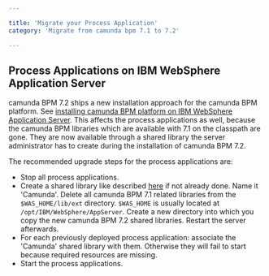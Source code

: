 ```yaml
---

title: 'Migrate your Process Application'
category: 'Migrate from camunda bpm 7.1 to 7.2'

---
```


## Process Applications on IBM WebSphere Application Server

camunda BPM 7.2 ships a new installation approach for the camunda BPM platform. See [installing camunda BPM platform on IBM WebSphere Application Server](ref:/guides/installation-guide/was/).
This affects the process applications as well, because the camunda BPM libraries which are available with 7.1 on the classpath are gone.
They are now available through a shared library the server administrator has to create during the installation of camunda BPM 7.2.

The recommended upgrade steps for the process applications are:

* Stop all process applications.
* Create a shared library like described [here](ref:/guides/installation-guide/was/#bpm-platform-install-the-camunda-bpm-platform-shared-libraries) if not already done. Name it 'Camunda'. Delete all camunda BPM 7.1 related libraries from the `$WAS_HOME/lib/ext` directory. `$WAS_HOME` is usually located at `/opt/IBM/WebSphere/AppServer`.
Create a new directory into which you copy the new camunda BPM 7.2 shared libraries. Restart the server afterwards.
* For each previously deployed process application: associate the 'Camunda' shared library with them. Otherwise they will fail to start because required resources are missing.
* Start the process applications.
